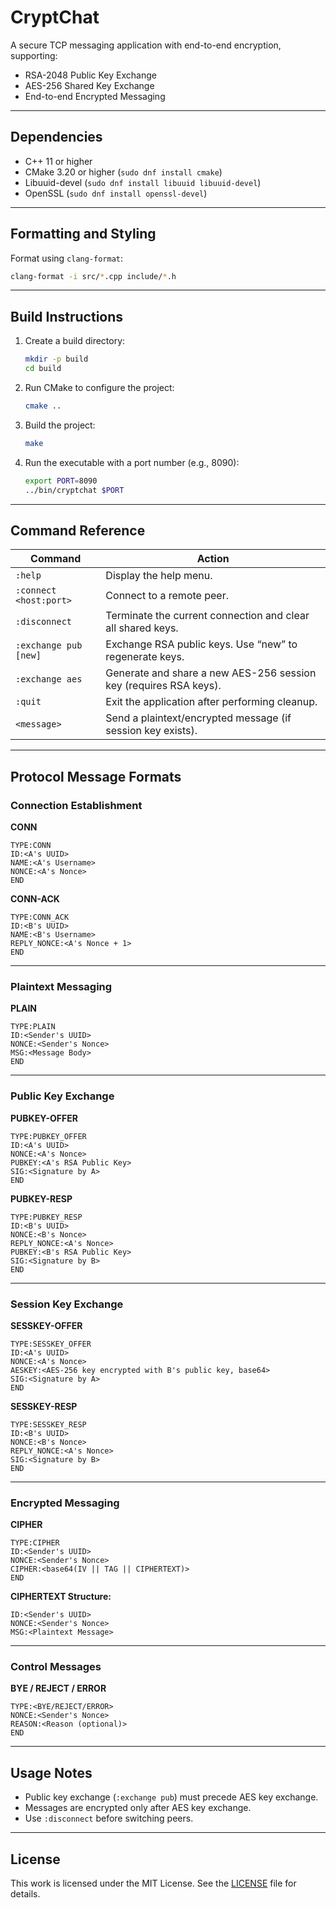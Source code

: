 # CryptChat

A secure TCP messaging application with end-to-end encryption, supporting:

- RSA-2048 Public Key Exchange
- AES-256 Shared Key Exchange
- End-to-end Encrypted Messaging

---

## Dependencies

- C++ 11 or higher
- CMake 3.20 or higher (`sudo dnf install cmake`)
- Libuuid-devel (`sudo dnf install libuuid libuuid-devel`)
- OpenSSL (`sudo dnf install openssl-devel`)

---

## Formatting and Styling

Format using `clang-format`:

```bash
clang-format -i src/*.cpp include/*.h
```

---

## Build Instructions

1. Create a build directory:
    ```bash
    mkdir -p build
    cd build
    ```

2. Run CMake to configure the project:
    ```bash
    cmake ..
    ```

3. Build the project:
    ```bash
    make
    ```

4. Run the executable with a port number (e.g., 8090):
    ```bash
    export PORT=8090
    ../bin/cryptchat $PORT
    ```

---

## Command Reference

| Command                  | Action                                                                 |
|--------------------------|------------------------------------------------------------------------|
| `:help`                  | Display the help menu.                                                 |
| `:connect <host:port>`   | Connect to a remote peer.                                              |
| `:disconnect`            | Terminate the current connection and clear all shared keys.            |
| `:exchange pub [new]`    | Exchange RSA public keys. Use “new” to regenerate keys.                |
| `:exchange aes`          | Generate and share a new AES-256 session key (requires RSA keys).      |
| `:quit`                  | Exit the application after performing cleanup.                         |
| `<message>`              | Send a plaintext/encrypted message (if session key exists).            |

---

## Protocol Message Formats

### Connection Establishment

**CONN**
```
TYPE:CONN
ID:<A's UUID>
NAME:<A's Username>
NONCE:<A's Nonce>
END
```

**CONN-ACK**
```
TYPE:CONN_ACK
ID:<B's UUID>
NAME:<B's Username>
REPLY_NONCE:<A's Nonce + 1>
END
```

---

### Plaintext Messaging

**PLAIN**
```
TYPE:PLAIN
ID:<Sender's UUID>
NONCE:<Sender's Nonce>
MSG:<Message Body>
END
```

---

### Public Key Exchange

**PUBKEY-OFFER**
```
TYPE:PUBKEY_OFFER
ID:<A's UUID>
NONCE:<A's Nonce>
PUBKEY:<A's RSA Public Key>
SIG:<Signature by A>
END
```

**PUBKEY-RESP**
```
TYPE:PUBKEY_RESP
ID:<B's UUID>
NONCE:<B's Nonce>
REPLY_NONCE:<A's Nonce>
PUBKEY:<B's RSA Public Key>
SIG:<Signature by B>
END
```

---

### Session Key Exchange

**SESSKEY-OFFER**
```
TYPE:SESSKEY_OFFER
ID:<A's UUID>
NONCE:<A's Nonce>
AESKEY:<AES-256 key encrypted with B's public key, base64>
SIG:<Signature by A>
END
```

**SESSKEY-RESP**
```
TYPE:SESSKEY_RESP
ID:<B's UUID>
NONCE:<B's Nonce>
REPLY_NONCE:<A's Nonce>
SIG:<Signature by B>
END
```

---

### Encrypted Messaging

**CIPHER**
```
TYPE:CIPHER
ID:<Sender's UUID>
NONCE:<Sender's Nonce>
CIPHER:<base64(IV || TAG || CIPHERTEXT)>
END
```

**CIPHERTEXT Structure:**
```
ID:<Sender's UUID>
NONCE:<Sender's Nonce>
MSG:<Plaintext Message>
```

---

### Control Messages

**BYE / REJECT / ERROR**
```
TYPE:<BYE/REJECT/ERROR>
NONCE:<Sender's Nonce>
REASON:<Reason (optional)>
END
```

---

## Usage Notes

- Public key exchange (`:exchange pub`) must precede AES key exchange.
- Messages are encrypted only after AES key exchange.
- Use `:disconnect` before switching peers.

---

## License

This work is licensed under the MIT License. See the [LICENSE](./LICENSE) file for details.
